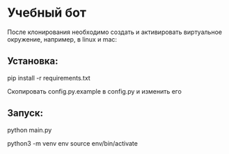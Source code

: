# Учебный бот

После клонирования необходимо создать и активировать виртуальное окружение, например, в linux и mac:

## Установка:

pip install -r requirements.txt

Скопировать config.py.example в config.py и изменить его

## Запуск:

python main.py

python3 -m venv env
source env/bin/activate
